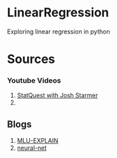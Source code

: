 # LinearRegression
Exploring linear regression in python
# Sources
### Youtube Videos 
1. [ StatQuest with Josh Starmer](https://youtu.be/7ArmBVF2dCs?si=40A_PSifL1pD5nEw "target='_blank'")
2. 

## Blogs
1. [MLU-EXPLAIN](https://mlu-explain.github.io/linear-regression/)
2. [neural-net](https://trite-song-d6a.notion.site/Linear-Regression-Week-1-11c0af77bef380bab612fbc77e447caf)
